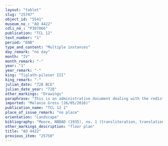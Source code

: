 ```yaml
---
layout: "tablet"
slug: "25747"
object_id: "5541"
museum_no_: "AO 4422"
cdli_no_: "P387066"
publication: "TCL 12"
text_number: "1"
period: "ENB"
type_and_content: "Multiple instances"
day_remark: "no day"
month: "IV"
month_remark: "-"
year: "1"
year_remark: "-"
king: "Tiglath-pileser III"
king_remark: "-"
julian_date: "728 BCE"
julian_date_year: "728"
other_markings: "Drawings"
paraphrase: "This is an administrative document dealing with the redistribution of tax income (<em>nisihtu</em>) in the form of white beer, date beer and dates.<br /> &nbsp;"
imported: "Melanie Gross (26/05/2016)"
publication_name: "TCL 12 1"
place_of_issue_remark: "no place"
orientation: "Landscape"
bibliography: "Moore, NBBAD (1935), no. 1 (transliteration, translation)."
other_markings_description: "floor plan"
title: "AO 4422"
previous_item: "25750"
---
```

